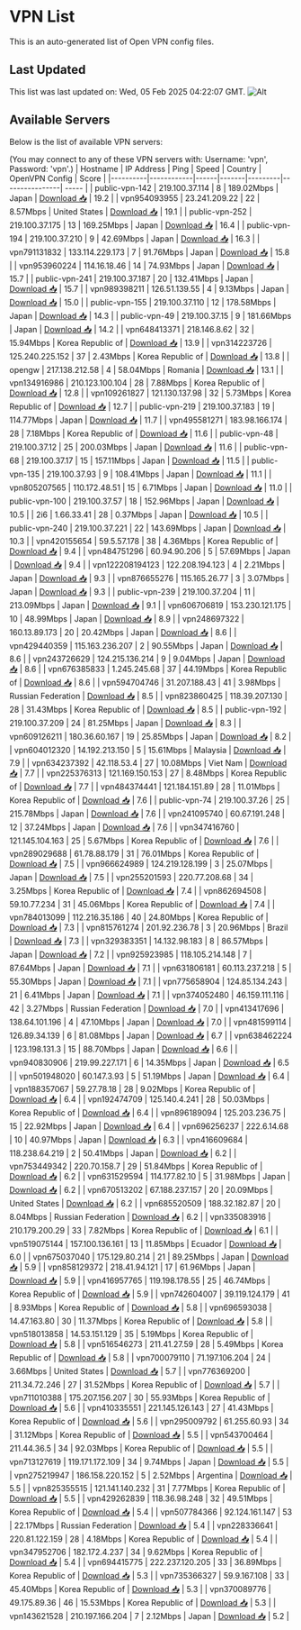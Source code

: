 # VPN List

This is an auto-generated list of Open VPN config files.

## Last Updated

This list was last updated on: Wed, 05 Feb 2025 04:22:07 GMT.
![Alt](https://repobeats.axiom.co/api/embed/186b98318ef1479477931607c1ad7d823f12451f.svg "Repobeats analytics image")

## Available Servers

Below is the list of available VPN servers:

(You may connect to any of these VPN servers with: Username: 'vpn', Password: 'vpn'.)
| Hostname | IP Address | Ping | Speed | Country | OpenVPN Config | Score |
|----------|------------|------|-------|---------|----------------| ----- |
| public-vpn-142 | 219.100.37.114 | 8 | 189.02Mbps | Japan | [Download 📥](./configs/server_0_JP.ovpn) | 19.2 |
| vpn954093955 | 23.241.209.22 | 22 | 8.57Mbps | United States | [Download 📥](./configs/server_1_US.ovpn) | 19.1 |
| public-vpn-252 | 219.100.37.175 | 13 | 169.25Mbps | Japan | [Download 📥](./configs/server_2_JP.ovpn) | 16.4 |
| public-vpn-194 | 219.100.37.210 | 9 | 42.69Mbps | Japan | [Download 📥](./configs/server_3_JP.ovpn) | 16.3 |
| vpn791131832 | 133.114.229.173 | 7 | 91.76Mbps | Japan | [Download 📥](./configs/server_4_JP.ovpn) | 15.8 |
| vpn953960224 | 114.16.18.46 | 14 | 74.93Mbps | Japan | [Download 📥](./configs/server_5_JP.ovpn) | 15.7 |
| public-vpn-241 | 219.100.37.187 | 20 | 132.41Mbps | Japan | [Download 📥](./configs/server_6_JP.ovpn) | 15.7 |
| vpn989398211 | 126.51.139.55 | 4 | 9.13Mbps | Japan | [Download 📥](./configs/server_7_JP.ovpn) | 15.0 |
| public-vpn-155 | 219.100.37.110 | 12 | 178.58Mbps | Japan | [Download 📥](./configs/server_8_JP.ovpn) | 14.3 |
| public-vpn-49 | 219.100.37.15 | 9 | 181.66Mbps | Japan | [Download 📥](./configs/server_9_JP.ovpn) | 14.2 |
| vpn648413371 | 218.146.8.62 | 32 | 15.94Mbps | Korea Republic of | [Download 📥](./configs/server_10_KR.ovpn) | 13.9 |
| vpn314223726 | 125.240.225.152 | 37 | 2.43Mbps | Korea Republic of | [Download 📥](./configs/server_11_KR.ovpn) | 13.8 |
| opengw | 217.138.212.58 | 4 | 58.04Mbps | Romania | [Download 📥](./configs/server_12_RO.ovpn) | 13.1 |
| vpn134916986 | 210.123.100.104 | 28 | 7.88Mbps | Korea Republic of | [Download 📥](./configs/server_13_KR.ovpn) | 12.8 |
| vpn109261827 | 121.130.137.98 | 32 | 5.73Mbps | Korea Republic of | [Download 📥](./configs/server_14_KR.ovpn) | 12.7 |
| public-vpn-219 | 219.100.37.183 | 19 | 114.77Mbps | Japan | [Download 📥](./configs/server_15_JP.ovpn) | 11.7 |
| vpn495581271 | 183.98.166.174 | 28 | 7.18Mbps | Korea Republic of | [Download 📥](./configs/server_16_KR.ovpn) | 11.6 |
| public-vpn-48 | 219.100.37.12 | 25 | 200.03Mbps | Japan | [Download 📥](./configs/server_17_JP.ovpn) | 11.6 |
| public-vpn-68 | 219.100.37.17 | 15 | 157.11Mbps | Japan | [Download 📥](./configs/server_18_JP.ovpn) | 11.5 |
| public-vpn-135 | 219.100.37.93 | 9 | 108.41Mbps | Japan | [Download 📥](./configs/server_19_JP.ovpn) | 11.1 |
| vpn805207565 | 110.172.48.51 | 15 | 6.71Mbps | Japan | [Download 📥](./configs/server_20_JP.ovpn) | 11.0 |
| public-vpn-100 | 219.100.37.57 | 18 | 152.96Mbps | Japan | [Download 📥](./configs/server_21_JP.ovpn) | 10.5 |
| 2i6 | 1.66.33.41 | 28 | 0.37Mbps | Japan | [Download 📥](./configs/server_22_JP.ovpn) | 10.5 |
| public-vpn-240 | 219.100.37.221 | 22 | 143.69Mbps | Japan | [Download 📥](./configs/server_23_JP.ovpn) | 10.3 |
| vpn420155654 | 59.5.57.178 | 38 | 4.36Mbps | Korea Republic of | [Download 📥](./configs/server_24_KR.ovpn) | 9.4 |
| vpn484751296 | 60.94.90.206 | 5 | 57.69Mbps | Japan | [Download 📥](./configs/server_25_JP.ovpn) | 9.4 |
| vpn122208194123 | 122.208.194.123 | 4 | 2.21Mbps | Japan | [Download 📥](./configs/server_26_JP.ovpn) | 9.3 |
| vpn876655276 | 115.165.26.77 | 3 | 3.07Mbps | Japan | [Download 📥](./configs/server_27_JP.ovpn) | 9.3 |
| public-vpn-239 | 219.100.37.204 | 11 | 213.09Mbps | Japan | [Download 📥](./configs/server_28_JP.ovpn) | 9.1 |
| vpn606706819 | 153.230.121.175 | 10 | 48.99Mbps | Japan | [Download 📥](./configs/server_29_JP.ovpn) | 8.9 |
| vpn248697322 | 160.13.89.173 | 20 | 20.42Mbps | Japan | [Download 📥](./configs/server_30_JP.ovpn) | 8.6 |
| vpn429440359 | 115.163.236.207 | 2 | 90.55Mbps | Japan | [Download 📥](./configs/server_31_JP.ovpn) | 8.6 |
| vpn243726629 | 124.215.136.214 | 9 | 9.04Mbps | Japan | [Download 📥](./configs/server_32_JP.ovpn) | 8.6 |
| vpn676385833 | 1.245.245.68 | 37 | 44.19Mbps | Korea Republic of | [Download 📥](./configs/server_33_KR.ovpn) | 8.6 |
| vpn594704746 | 31.207.188.43 | 41 | 3.98Mbps | Russian Federation | [Download 📥](./configs/server_34_RU.ovpn) | 8.5 |
| vpn823860425 | 118.39.207.130 | 28 | 31.43Mbps | Korea Republic of | [Download 📥](./configs/server_35_KR.ovpn) | 8.5 |
| public-vpn-192 | 219.100.37.209 | 24 | 81.25Mbps | Japan | [Download 📥](./configs/server_36_JP.ovpn) | 8.3 |
| vpn609126211 | 180.36.60.167 | 19 | 25.85Mbps | Japan | [Download 📥](./configs/server_37_JP.ovpn) | 8.2 |
| vpn604012320 | 14.192.213.150 | 5 | 15.61Mbps | Malaysia | [Download 📥](./configs/server_38_MY.ovpn) | 7.9 |
| vpn634237392 | 42.118.53.4 | 27 | 10.08Mbps | Viet Nam | [Download 📥](./configs/server_39_VN.ovpn) | 7.7 |
| vpn225376313 | 121.169.150.153 | 27 | 8.48Mbps | Korea Republic of | [Download 📥](./configs/server_40_KR.ovpn) | 7.7 |
| vpn484374441 | 121.184.151.89 | 28 | 11.01Mbps | Korea Republic of | [Download 📥](./configs/server_41_KR.ovpn) | 7.6 |
| public-vpn-74 | 219.100.37.26 | 25 | 215.78Mbps | Japan | [Download 📥](./configs/server_42_JP.ovpn) | 7.6 |
| vpn241095740 | 60.67.191.248 | 12 | 37.24Mbps | Japan | [Download 📥](./configs/server_43_JP.ovpn) | 7.6 |
| vpn347416760 | 121.145.104.163 | 25 | 5.67Mbps | Korea Republic of | [Download 📥](./configs/server_44_KR.ovpn) | 7.6 |
| vpn289029688 | 61.78.88.179 | 31 | 76.01Mbps | Korea Republic of | [Download 📥](./configs/server_45_KR.ovpn) | 7.5 |
| vpn966624989 | 124.219.128.199 | 3 | 25.07Mbps | Japan | [Download 📥](./configs/server_46_JP.ovpn) | 7.5 |
| vpn255201593 | 220.77.208.68 | 34 | 3.25Mbps | Korea Republic of | [Download 📥](./configs/server_47_KR.ovpn) | 7.4 |
| vpn862694508 | 59.10.77.234 | 31 | 45.06Mbps | Korea Republic of | [Download 📥](./configs/server_48_KR.ovpn) | 7.4 |
| vpn784013099 | 112.216.35.186 | 40 | 24.80Mbps | Korea Republic of | [Download 📥](./configs/server_49_KR.ovpn) | 7.3 |
| vpn815761274 | 201.92.236.78 | 3 | 20.96Mbps | Brazil | [Download 📥](./configs/server_50_BR.ovpn) | 7.3 |
| vpn329383351 | 14.132.98.183 | 8 | 86.57Mbps | Japan | [Download 📥](./configs/server_51_JP.ovpn) | 7.2 |
| vpn925923985 | 118.105.214.148 | 7 | 87.64Mbps | Japan | [Download 📥](./configs/server_52_JP.ovpn) | 7.1 |
| vpn631806181 | 60.113.237.218 | 5 | 55.30Mbps | Japan | [Download 📥](./configs/server_53_JP.ovpn) | 7.1 |
| vpn775658904 | 124.85.134.243 | 21 | 6.41Mbps | Japan | [Download 📥](./configs/server_54_JP.ovpn) | 7.1 |
| vpn374052480 | 46.159.111.116 | 42 | 3.27Mbps | Russian Federation | [Download 📥](./configs/server_55_RU.ovpn) | 7.0 |
| vpn413417696 | 138.64.101.196 | 4 | 47.10Mbps | Japan | [Download 📥](./configs/server_56_JP.ovpn) | 7.0 |
| vpn481599114 | 126.89.34.139 | 6 | 81.08Mbps | Japan | [Download 📥](./configs/server_57_JP.ovpn) | 6.7 |
| vpn638462224 | 123.198.131.3 | 15 | 88.70Mbps | Japan | [Download 📥](./configs/server_58_JP.ovpn) | 6.6 |
| vpn940830906 | 219.99.227.171 | 6 | 14.35Mbps | Japan | [Download 📥](./configs/server_59_JP.ovpn) | 6.5 |
| vpn501948020 | 60.147.3.93 | 5 | 51.19Mbps | Japan | [Download 📥](./configs/server_60_JP.ovpn) | 6.4 |
| vpn188357067 | 59.27.78.18 | 28 | 9.02Mbps | Korea Republic of | [Download 📥](./configs/server_61_KR.ovpn) | 6.4 |
| vpn192474709 | 125.140.4.241 | 28 | 50.03Mbps | Korea Republic of | [Download 📥](./configs/server_62_KR.ovpn) | 6.4 |
| vpn896189094 | 125.203.236.75 | 15 | 22.92Mbps | Japan | [Download 📥](./configs/server_63_JP.ovpn) | 6.4 |
| vpn696256237 | 222.6.14.68 | 10 | 40.97Mbps | Japan | [Download 📥](./configs/server_64_JP.ovpn) | 6.3 |
| vpn416609684 | 118.238.64.219 | 2 | 50.41Mbps | Japan | [Download 📥](./configs/server_65_JP.ovpn) | 6.2 |
| vpn753449342 | 220.70.158.7 | 29 | 51.84Mbps | Korea Republic of | [Download 📥](./configs/server_66_KR.ovpn) | 6.2 |
| vpn631529594 | 114.177.82.10 | 5 | 31.98Mbps | Japan | [Download 📥](./configs/server_67_JP.ovpn) | 6.2 |
| vpn670513202 | 67.188.237.157 | 20 | 20.09Mbps | United States | [Download 📥](./configs/server_68_US.ovpn) | 6.2 |
| vpn685520509 | 188.32.182.87 | 20 | 8.04Mbps | Russian Federation | [Download 📥](./configs/server_69_RU.ovpn) | 6.2 |
| vpn335083916 | 210.179.200.29 | 33 | 7.82Mbps | Korea Republic of | [Download 📥](./configs/server_70_KR.ovpn) | 6.1 |
| vpn519075144 | 157.100.136.161 | 13 | 11.85Mbps | Ecuador | [Download 📥](./configs/server_71_EC.ovpn) | 6.0 |
| vpn675037040 | 175.129.80.214 | 21 | 89.25Mbps | Japan | [Download 📥](./configs/server_72_JP.ovpn) | 5.9 |
| vpn858129372 | 218.41.94.121 | 17 | 61.96Mbps | Japan | [Download 📥](./configs/server_73_JP.ovpn) | 5.9 |
| vpn416957765 | 119.198.178.55 | 25 | 46.74Mbps | Korea Republic of | [Download 📥](./configs/server_74_KR.ovpn) | 5.9 |
| vpn742604007 | 39.119.124.179 | 41 | 8.93Mbps | Korea Republic of | [Download 📥](./configs/server_75_KR.ovpn) | 5.8 |
| vpn696593038 | 14.47.163.80 | 30 | 11.37Mbps | Korea Republic of | [Download 📥](./configs/server_76_KR.ovpn) | 5.8 |
| vpn518013858 | 14.53.151.129 | 35 | 5.19Mbps | Korea Republic of | [Download 📥](./configs/server_77_KR.ovpn) | 5.8 |
| vpn516546273 | 211.41.27.59 | 28 | 5.49Mbps | Korea Republic of | [Download 📥](./configs/server_78_KR.ovpn) | 5.8 |
| vpn700079110 | 71.197.106.204 | 24 | 3.66Mbps | United States | [Download 📥](./configs/server_79_US.ovpn) | 5.7 |
| vpn776369200 | 211.34.72.246 | 27 | 31.52Mbps | Korea Republic of | [Download 📥](./configs/server_80_KR.ovpn) | 5.7 |
| vpn711010388 | 175.207.156.207 | 30 | 55.93Mbps | Korea Republic of | [Download 📥](./configs/server_81_KR.ovpn) | 5.6 |
| vpn410335551 | 221.145.126.143 | 27 | 41.43Mbps | Korea Republic of | [Download 📥](./configs/server_82_KR.ovpn) | 5.6 |
| vpn295009792 | 61.255.60.93 | 34 | 31.12Mbps | Korea Republic of | [Download 📥](./configs/server_83_KR.ovpn) | 5.5 |
| vpn543700464 | 211.44.36.5 | 34 | 92.03Mbps | Korea Republic of | [Download 📥](./configs/server_84_KR.ovpn) | 5.5 |
| vpn713127619 | 119.171.172.109 | 34 | 9.74Mbps | Japan | [Download 📥](./configs/server_85_JP.ovpn) | 5.5 |
| vpn275219947 | 186.158.220.152 | 5 | 2.52Mbps | Argentina | [Download 📥](./configs/server_86_AR.ovpn) | 5.5 |
| vpn825355515 | 121.141.140.232 | 31 | 7.77Mbps | Korea Republic of | [Download 📥](./configs/server_87_KR.ovpn) | 5.5 |
| vpn429262839 | 118.36.98.248 | 32 | 49.51Mbps | Korea Republic of | [Download 📥](./configs/server_88_KR.ovpn) | 5.4 |
| vpn507784366 | 92.124.161.147 | 53 | 22.17Mbps | Russian Federation | [Download 📥](./configs/server_89_RU.ovpn) | 5.4 |
| vpn228336641 | 220.81.122.159 | 28 | 4.18Mbps | Korea Republic of | [Download 📥](./configs/server_90_KR.ovpn) | 5.4 |
| vpn347952706 | 182.172.4.237 | 34 | 9.62Mbps | Korea Republic of | [Download 📥](./configs/server_91_KR.ovpn) | 5.4 |
| vpn694415775 | 222.237.120.205 | 33 | 36.89Mbps | Korea Republic of | [Download 📥](./configs/server_92_KR.ovpn) | 5.3 |
| vpn735366327 | 59.9.167.108 | 33 | 45.40Mbps | Korea Republic of | [Download 📥](./configs/server_93_KR.ovpn) | 5.3 |
| vpn370089776 | 49.175.89.36 | 46 | 15.53Mbps | Korea Republic of | [Download 📥](./configs/server_94_KR.ovpn) | 5.3 |
| vpn143621528 | 210.197.166.204 | 7 | 2.12Mbps | Japan | [Download 📥](./configs/server_95_JP.ovpn) | 5.2 |
